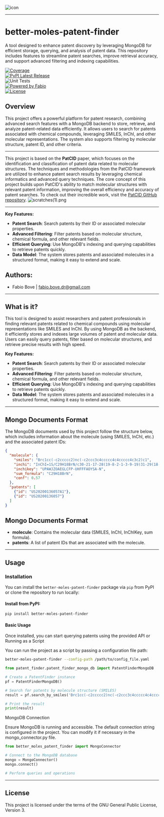 ![icon](icon.png)

<hr>

# better-moles-patent-finder
A tool designed to enhance patent discovery by leveraging MongoDB for efficient storage, querying, and analysis of patent data. This repository includes features to streamline patent searches, improve retrieval accuracy, and support advanced filtering and indexing capabilities.

[![Coverage](https://codecov.io/github/fabiobove-dr/better-moles-patent-finder/coverage.svg?branch=main)](https://codecov.io/gh/tacclab/bio_dataset_manager)  
[![PyPI Latest Release](https://img.shields.io/pypi/v/better-moles-patent-finder.svg)](https://pypi.org/project/better-moles-patent-finder/)  
![Unit Tests](https://github.com/fabiobove-dr/better-moles-patent-finder/actions/workflows/codecov.yml/badge.svg)<br>
[![Powered by Fabio](https://img.shields.io/badge/powered%20by-Fabio-orange.svg?style=flat&colorA=E1523D&colorB=007D8A)]()  
[![License](https://img.shields.io/github/license/fabiobove-dr/better-moles-patent-finder.svg)](https://github.com/tacclab/bio_dataset_manager/blob/main/LICENSE)<br>


## Overview 
This project offers a powerful platform for patent research, combining advanced search features with a MongoDB backend to store, retrieve, and analyze patent-related data efficiently. It allows users to search for patents associated with chemical compounds, leveraging SMILES, InChI, and other molecular representations. The system also supports filtering by molecular structure, patent ID, and other criteria.
<hr>

This project is based on the **PatCID** paper, which focuses on the identification and classification of patent data related to molecular structures. The techniques and methodologies from the PatCID framework are utilized to enhance patent search results by leveraging chemical informatics and advanced query techniques. The core concept of this project builds upon PatCID's ability to match molecular structures with relevant patent information, improving the overall efficiency and accuracy of patent searches.
To check out their incredible work, visit the [PatCID GitHub repository](https://github.com/DS4SD/PatCID).
![scratches(1).png](..%2F..%2F..%2F..%2FDownloads%2Fscratches%281%29.png)<hr>

**Key Features:**
- **Patent Search**: Search patents by their ID or associated molecular properties.
- **Advanced Filtering**: Filter patents based on molecular structure, chemical formula, and other relevant fields.
- **Efficient Querying**: Use MongoDB's indexing and querying capabilities to retrieve patents quickly.
- **Data Model**: The system stores patents and associated molecules in a structured format, making it easy to extend and scale.


## Authors:
   - Fabio Bove | fabio.bove.dr@gmail.com<br> 
<hr>

## What is it?
This tool is designed to assist researchers and patent professionals in finding relevant patents related to chemical compounds using molecular representations like SMILES and InChI. By using MongoDB as the backend, it efficiently stores and indexes large volumes of patent and molecular data. Users can easily query patents, filter based on molecular structures, and retrieve precise results with high speed.

**Key Features:**
- **Patent Search**: Search patents by their ID or associated molecular properties.
- **Advanced Filtering**: Filter patents based on molecular structure, chemical formula, and other relevant fields.
- **Efficient Querying**: Use MongoDB's indexing and querying capabilities to retrieve patents quickly.
- **Data Model**: The system stores patents and associated molecules in a structured format, making it easy to extend and scale.

<hr>

## Mongo Documents Format

The MongoDB documents used by this project follow the structure below, which includes information about the molecule (using SMILES, InChI, etc.) and the associated patent IDs:

```json
{
  "molecule": {
    "smiles": "Brc1cc(-c2ccccc2)nc(-c2ccc3c4ccccc4c4ccccc4c3c2)c1",
    "inchi": "InChI=1S/C29H18BrN/c30-21-17-28(19-8-2-1-3-9-19)31-29(18-21)20-14-15-26-24-12-5-4-10-22(24)23-11-6-7-13-25(23)27(26)16-20/h1-18H",
    "inchikey": "UPAWJZOAEGLCFP-UHFFFAOYSA-N",
    "sum_formula": "C29H18BrN",
    "conf": 0.57
  },
  "patents": [
    {"id": "US20200136057A1"},
    {"id": "US20200136057"}
  ]
}
```

## Mongo Documents Format

- **molecule**: Contains the molecular data (SMILES, InChI, InChIKey, sum formula).
- **patents**: A list of patent IDs that are associated with the molecule.

<hr>

## Usage

### Installation

You can install the `better-moles-patent-finder` package via `pip` from PyPI or clone the repository to run locally:

#### Install from PyPI:
```bash
pip install better-moles-patent-finder
```

#### Basic Usage

Once installed, you can start querying patents using the provided API or Running as a Script

You can run the project as a script by passing a configuration file path:
```bash
better-moles-patent-finder --config-path /path/to/config_file.yaml
```

```python
from patent_finder.patent_finder_mongo_db import PatentFinderMongoDB

# Create a PatentFinder instance
pf = PatentFinderMongoDB()

# Search for patents by molecule structure (SMILES)
result = pf.search_by_smiles('Brc1cc(-c2ccccc2)nc(-c2ccc3c4ccccc4c4ccccc4c3c2)c1')

# Print the result
print(result)
```

MongoDB Connection

Ensure MongoDB is running and accessible. The default connection string is configured in the project. You can modify it if necessary in the mongo_connector.py file.
```python
from better_moles_patent_finder import MongoConnector

# Connect to the MongoDB database
mongo = MongoConnector()
mongo.connect()

# Perform queries and operations
```

---
## License
This project is licensed under the terms of the GNU General Public License, Version 3.

